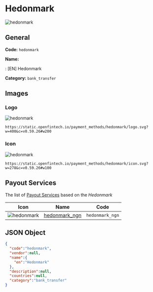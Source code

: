 
# Hedonmark 
![hedonmark](https://static.openfintech.io/payment_methods/hedonmark/logo.svg?w=400&c=v0.59.26#w200)  

## General 
**Code:** `hedonmark` 
 
**Name:** 
 
:	[EN] Hedonmark 
 
**Category:** `bank_transfer` 
 

## Images 

### Logo 
![hedonmark](https://static.openfintech.io/payment_methods/hedonmark/logo.svg?w=400&c=v0.59.26#w200)  

```
https://static.openfintech.io/payment_methods/hedonmark/logo.svg?w=400&c=v0.59.26#w200
```  

### Icon 
![hedonmark](https://static.openfintech.io/payment_methods/hedonmark/icon.svg?w=278&c=v0.59.26#w100)  

```
https://static.openfintech.io/payment_methods/hedonmark/icon.svg?w=278&c=v0.59.26#w100
```  

## Payout Services 
 
The list of [Payout Services](/payout-services/) based on the _Hedonmark_ 

|Icon|Name|Code| 
|:---:|:---:|:---:| 
|![hedonmark](https://static.openfintech.io/payout_methods/hedonmark/icon.svg?w=278&c=v0.59.26#w40) |[hedonmark_ngn](/payout-services/hedonmark_ngn/)|`hedonmark_ngn`| 
 

## JSON Object 

```json
{
  "code":"hedonmark",
  "vendor":null,
  "name":{
    "en":"Hedonmark"
  },
  "description":null,
  "countries":null,
  "category":"bank_transfer"
}
```  
